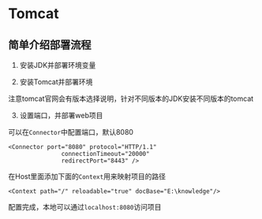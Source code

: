 # Tomcat

## 简单介绍部署流程

1. 安装JDK并部署环境变量

2. 安装Tomcat并部署环境

注意tomcat官网会有版本选择说明，针对不同版本的JDK安装不同版本的tomcat

3. 设置端口，并部署web项目

可以在`Connector`中配置端口，默认8080

```
<Connector port="8080" protocol="HTTP/1.1"
               connectionTimeout="20000"
               redirectPort="8443" />
```

在Host里面添加下面的`Context`用来映射项目的路径
```
<Context path="/" reloadable="true" docBase="E:\knowledge"/>
```

配置完成，本地可以通过`localhost:8080`访问项目